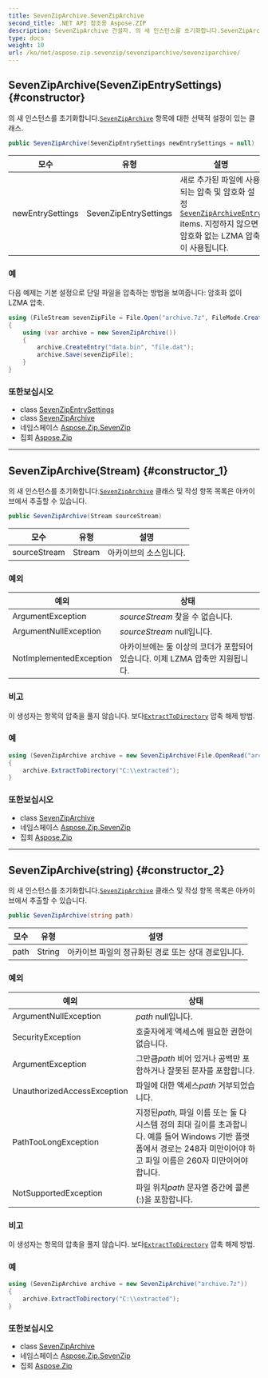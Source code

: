 ```yaml
---
title: SevenZipArchive.SevenZipArchive
second_title: .NET API 참조용 Aspose.ZIP
description: SevenZipArchive 건설자. 의 새 인스턴스를 초기화합니다.SevenZipArchive 항목에 대한 선택적 설정이 있는 클래스.
type: docs
weight: 10
url: /ko/net/aspose.zip.sevenzip/sevenziparchive/sevenziparchive/
---
```

## SevenZipArchive(SevenZipEntrySettings) {#constructor}

의 새 인스턴스를 초기화합니다.[`SevenZipArchive`](../) 항목에 대한 선택적 설정이 있는 클래스.

```csharp
public SevenZipArchive(SevenZipEntrySettings newEntrySettings = null)
```

| 모수 | 유형 | 설명 |
| --- | --- | --- |
| newEntrySettings | SevenZipEntrySettings | 새로 추가된 파일에 사용되는 압축 및 암호화 설정[`SevenZipArchiveEntry`](../../sevenziparchiveentry/) items. 지정하지 않으면 암호화 없는 LZMA 압축이 사용됩니다. |

### 예

다음 예제는 기본 설정으로 단일 파일을 압축하는 방법을 보여줍니다: 암호화 없이 LZMA 압축.

```csharp
using (FileStream sevenZipFile = File.Open("archive.7z", FileMode.Create))
{
    using (var archive = new SevenZipArchive())
    {
        archive.CreateEntry("data.bin", "file.dat");
        archive.Save(sevenZipFile);
    }
}
```

### 또한보십시오

* class [SevenZipEntrySettings](../../../aspose.zip.saving/sevenzipentrysettings/)
* class [SevenZipArchive](../)
* 네임스페이스 [Aspose.Zip.SevenZip](../../sevenziparchive/)
* 집회 [Aspose.Zip](../../../)

---

## SevenZipArchive(Stream) {#constructor_1}

의 새 인스턴스를 초기화합니다.[`SevenZipArchive`](../) 클래스 및 작성 항목 목록은 아카이브에서 추출할 수 있습니다.

```csharp
public SevenZipArchive(Stream sourceStream)
```

| 모수 | 유형 | 설명 |
| --- | --- | --- |
| sourceStream | Stream | 아카이브의 소스입니다. |

### 예외

| 예외 | 상태 |
| --- | --- |
| ArgumentException | *sourceStream* 찾을 수 없습니다. |
| ArgumentNullException | *sourceStream* null입니다. |
| NotImplementedException | 아카이브에는 둘 이상의 코더가 포함되어 있습니다. 이제 LZMA 압축만 지원됩니다. |

### 비고

이 생성자는 항목의 압축을 풀지 않습니다. 보다[`ExtractToDirectory`](../extracttodirectory/) 압축 해제 방법.

### 예

```csharp
using (SevenZipArchive archive = new SevenZipArchive(File.OpenRead("archive.7z")))
{
    archive.ExtractToDirectory("C:\\extracted");
}
```

### 또한보십시오

* class [SevenZipArchive](../)
* 네임스페이스 [Aspose.Zip.SevenZip](../../sevenziparchive/)
* 집회 [Aspose.Zip](../../../)

---

## SevenZipArchive(string) {#constructor_2}

의 새 인스턴스를 초기화합니다.[`SevenZipArchive`](../) 클래스 및 작성 항목 목록은 아카이브에서 추출할 수 있습니다.

```csharp
public SevenZipArchive(string path)
```

| 모수 | 유형 | 설명 |
| --- | --- | --- |
| path | String | 아카이브 파일의 정규화된 경로 또는 상대 경로입니다. |

### 예외

| 예외 | 상태 |
| --- | --- |
| ArgumentNullException | *path* null입니다. |
| SecurityException | 호출자에게 액세스에 필요한 권한이 없습니다. |
| ArgumentException | 그만큼*path* 비어 있거나 공백만 포함하거나 잘못된 문자를 포함합니다. |
| UnauthorizedAccessException | 파일에 대한 액세스*path* 거부되었습니다. |
| PathTooLongException | 지정된*path*, 파일 이름 또는 둘 다 시스템 정의 최대 길이를 초과합니다. 예를 들어 Windows 기반 플랫폼에서 경로는 248자 미만이어야 하고 파일 이름은 260자 미만이어야 합니다. |
| NotSupportedException | 파일 위치*path* 문자열 중간에 콜론(:)을 포함합니다. |

### 비고

이 생성자는 항목의 압축을 풀지 않습니다. 보다[`ExtractToDirectory`](../extracttodirectory/) 압축 해제 방법.

### 예

```csharp
using (SevenZipArchive archive = new SevenZipArchive("archive.7z"))
{
    archive.ExtractToDirectory("C:\\extracted");
}
```

### 또한보십시오

* class [SevenZipArchive](../)
* 네임스페이스 [Aspose.Zip.SevenZip](../../sevenziparchive/)
* 집회 [Aspose.Zip](../../../)


